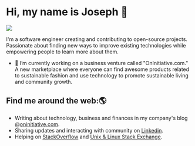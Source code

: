 # Hi, my name is Joseph 👋

![](https://visitor-badge.glitch.me/badge?page_id=jlugogarcia.jlugogarcia)

I'm a software engineer creating and contributing to open-source projects. Passionate about finding new ways to improve existing technologies while empowering people to learn more about them.

- 🔭 I’m currently working on a business venture called "OnInitiative.com." A new marketplace where everyone can find awesome products related to sustainable fashion and use technology to promote sustainable living and community growth.

## Find me around the web:🌎

- Writing about technology, business and finances in my company's blog @[oninitiative.com](https://www.oninitiative.com/learn/).
- Sharing updates and interacting with community on [Linkedin](https://www.linkedin.com/in/jalugo/).
- Helping on [StackOverflow](https://stackoverflow.com/users/6918459/jos%c3%a9-lugo?tab=profile) and  [Unix & Linux Stack Exchange](https://unix.stackexchange.com/users/462671/jos%c3%a9-lugo?tab=profile).
